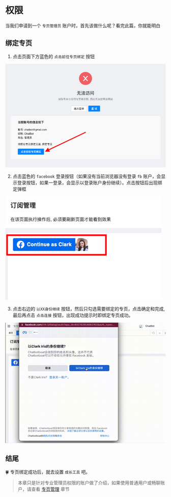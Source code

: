 # 权限

当我们申请到一个 `专页管理员` 账户时，首先该做什么呢？看完此篇，你就能明白

## 绑定专页

1. 点击页面下方蓝色的 `点击前往专页绑定` 按钮

![新账户第一步](../imgs/new_account1.png)

2. 点击蓝色的 `facebook` 登录按钮（如果没有当前浏览器没有登录 `fb` 账户，会显示登录按钮，如果一登录，会显示以登录账户身份继续）。点击按钮后出现绑定弹框

![刷新权限第二步](../imgs/new_account2.png)

3. 点击右边的 `以XX身份继续` 按钮，然后只勾选需要绑定的专页，点击确定和完成, 最后再点击 `点击连接` 按钮，出现成功提示时即绑定专页成功。

![刷新权限第三步](../imgs/new_account.gif)

## 结尾

🍀 专页绑定成功后，就去设置 `成长工具` 吧。

>本章只是针对专业管理员权限的账户做了介绍，如果使用普通用户或畅聊账户，请查看 [专页管理](./page/add_role.md) 章节